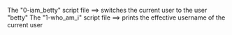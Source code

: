 The "0-iam_betty" script file ==> switches the current user to the user "betty"
The "1-who_am_i" script file ==> prints the effective username of the current user
